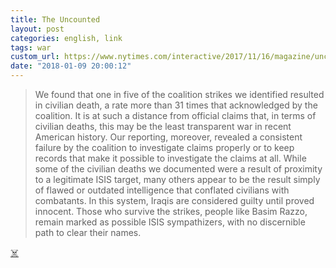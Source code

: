 ```yaml
---
title: The Uncounted
layout: post
categories: english, link
tags: war
custom_url: https://www.nytimes.com/interactive/2017/11/16/magazine/uncounted-civilian-casualties-iraq-airstrikes.html
date: "2018-01-09 20:00:12"
---
```


> We found that one in five of the coalition strikes we identified resulted in civilian death, a rate more than 31 times that acknowledged by the coalition. It is at such a distance from official claims that, in terms of civilian deaths, this may be the least transparent war in recent American history. Our reporting, moreover, revealed a consistent failure by the coalition to investigate claims properly or to keep records that make it possible to investigate the claims at all. While some of the civilian deaths we documented were a result of proximity to a legitimate ISIS target, many others appear to be the result simply of flawed or outdated intelligence that conflated civilians with combatants. In this system, Iraqis are considered guilty until proved innocent. Those who survive the strikes, people like Basim Razzo, remain marked as possible ISIS sympathizers, with no discernible path to clear their names.

[☠️](0)

[0]: https://www.nytimes.com/interactive/2017/11/16/magazine/uncounted-civilian-casualties-iraq-airstrikes.html
